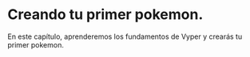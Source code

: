 <!-- Add translation for the following page: https://vyper.fun/#/1/introduction
Do NOT change the code below. The below code runs the code editor -->

# Creando tu primer pokemon.

En este capítulo, aprenderemos los fundamentos de Vyper y crearás tu primer pokemon.

